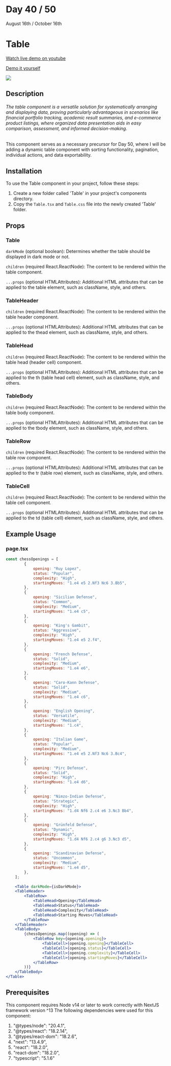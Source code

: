 # Day 40 / 50

August 16th / October 16th

# Table
<a href="https://youtu.be/VtWweL7ZNb0" target="_blank">Watch live demo on youtube</a>

<a href="https:/ / 50daysofcomponents.netlify.app/Table" target="_blank">Demo it yourself</a>

<a href="https:/ / 50daysofcomponents.netlify.app/Table" target="_blank"><img src="https://cdn.discordapp.com/attachments/715319623637270638/1141496528909905930/image.png"/></a>  

## Description 

###### The table component is a versatile solution for systematically arranging and displaying data, proving particularly advantageous in scenarios like financial portfolio tracking, academic result summaries, and e-commerce product listings, where organized data presentation aids in easy comparison, assessment, and informed decision-making.

This component serves as a necessary precursor for Day 50, where I will be adding a dynamic table component with sorting functionality, pagination, individual actions, and data exportability.

## Installation 

To use the Table component in your project, follow these steps:

1. Create a new folder called 'Table' in your project's components directory.
2. Copy the `Table.tsx` and `Table.css` file into the newly created 'Table' folder.

## Props 
### Table
`darkMode` (optional boolean): Determines whether the table should be displayed in dark mode or not.

`children` (required React.ReactNode): The content to be rendered within the table component.

`...props` (optional HTMLAttributes): Additional HTML attributes that can be applied to the table element, such as className, style, and others.

### TableHeader
`children` (required React.ReactNode): The content to be rendered within the table header component.

`...props` (optional HTMLAttributes): Additional HTML attributes that can be applied to the thead element, such as className, style, and others.

### TableHead
`children` (required React.ReactNode): The content to be rendered within the table head (header cell) component.

`...props` (optional HTMLAttributes): Additional HTML attributes that can be applied to the th (table head cell) element, such as className, style, and others.

### TableBody
`children` (required React.ReactNode): The content to be rendered within the table body component.

`...props` (optional HTMLAttributes): Additional HTML attributes that can be applied to the tbody element, such as className, style, and others.

### TableRow
`children` (required React.ReactNode): The content to be rendered within the table row component.

`...props` (optional HTMLAttributes): Additional HTML attributes that can be applied to the tr (table row) element, such as className, style, and others.

### TableCell
`children` (required React.ReactNode): The content to be rendered within the table cell component.

`...props` (optional HTMLAttributes): Additional HTML attributes that can be applied to the td (table cell) element, such as className, style, and others.

## Example Usage
### page.tsx
```jsx
const chessOpenings = [
        {
            opening: "Ruy Lopez",
            status: "Popular",
            complexity: "High",
            startingMoves: "1.e4 e5 2.Nf3 Nc6 3.Bb5",
        },
        {
            opening: "Sicilian Defense",
            status: "Common",
            complexity: "Medium",
            startingMoves: "1.e4 c5",
        },
        {
            opening: "King's Gambit",
            status: "Aggressive",
            complexity: "High",
            startingMoves: "1.e4 e5 2.f4",
        },
        {
            opening: "French Defense",
            status: "Solid",
            complexity: "Medium",
            startingMoves: "1.e4 e6",
        },
        {
            opening: "Caro-Kann Defense",
            status: "Solid",
            complexity: "Medium",
            startingMoves: "1.e4 c6",
        },
        {
            opening: "English Opening",
            status: "Versatile",
            complexity: "Medium",
            startingMoves: "1.c4",
        },
        {
            opening: "Italian Game",
            status: "Popular",
            complexity: "Medium",
            startingMoves: "1.e4 e5 2.Nf3 Nc6 3.Bc4",
        },
        {
            opening: "Pirc Defense",
            status: "Solid",
            complexity: "High",
            startingMoves: "1.e4 d6",
        },
        {
            opening: "Nimzo-Indian Defense",
            status: "Strategic",
            complexity: "High",
            startingMoves: "1.d4 Nf6 2.c4 e6 3.Nc3 Bb4",
        },
        {
            opening: "Grünfeld Defense",
            status: "Dynamic",
            complexity: "High",
            startingMoves: "1.d4 Nf6 2.c4 g6 3.Nc3 d5",
        },
        {
            opening: "Scandinavian Defense",
            status: "Uncommon",
            complexity: "Medium",
            startingMoves: "1.e4 d5",
        },
    ];
    
    <Table darkMode={isDarkMode}>
    <TableHeader>
        <TableRow>
            <TableHead>Opening</TableHead>
            <TableHead>Status</TableHead>
            <TableHead>Complexity</TableHead>
            <TableHead>Starting Moves</TableHead>
        </TableRow>
    </TableHeader>
    <TableBody>
        {chessOpenings.map((opening) => (
            <TableRow key={opening.opening}>
                <TableCell>{opening.opening}</TableCell>
                <TableCell>{opening.status}</TableCell>
                <TableCell>{opening.complexity}</TableCell>
                <TableCell>{opening.startingMoves}</TableCell>
            </TableRow>
        ))}
    </TableBody>
</Table>
```

## Prerequisites
This component requires Node v14 or later to work correctly with NextJS framework version ^13
The following dependencies were used for this component:
1. "@types/node": "20.4.1",
2. "@types/react": "18.2.14",
3. "@types/react-dom": "18.2.6",
4. "next": "13.4.9",
5. "react": "18.2.0",
6. "react-dom": "18.2.0",
7. "typescript": "5.1.6"

